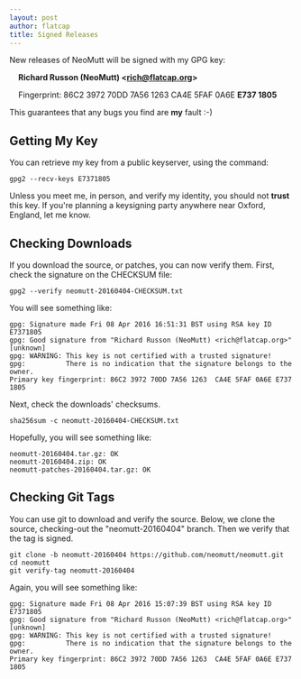 ```yaml
---
layout: post
author: flatcap
title: Signed Releases
---
```


New releases of NeoMutt will be signed with my GPG key:

&nbsp;&nbsp;&nbsp;&nbsp;**Richard Russon (NeoMutt) \<rich@flatcap.org\>**

&nbsp;&nbsp;&nbsp;&nbsp;Fingerprint: 86C2&nbsp;3972&nbsp;70DD&nbsp;7A56&nbsp;1263&nbsp;CA4E&nbsp;5FAF&nbsp;0A6E&nbsp;**E737&nbsp;1805**

This guarantees that any bugs you find are **my** fault :-)

## Getting My Key

You can retrieve my key from a public keyserver, using the command:

    gpg2 --recv-keys E7371805

Unless you meet me, in person, and verify my identity, you should not **trust**
this key.  If you're planning a keysigning party anywhere near Oxford, England,
let me know.

## Checking Downloads

If you download the source, or patches, you can now verify them.
First, check the signature on the CHECKSUM file:

    gpg2 --verify neomutt-20160404-CHECKSUM.txt

You will see something like:

    gpg: Signature made Fri 08 Apr 2016 16:51:31 BST using RSA key ID E7371805
    gpg: Good signature from "Richard Russon (NeoMutt) <rich@flatcap.org>" [unknown]
    gpg: WARNING: This key is not certified with a trusted signature!
    gpg:          There is no indication that the signature belongs to the owner.
    Primary key fingerprint: 86C2 3972 70DD 7A56 1263  CA4E 5FAF 0A6E E737 1805

Next, check the downloads' checksums.

    sha256sum -c neomutt-20160404-CHECKSUM.txt

Hopefully, you will see something like:

    neomutt-20160404.tar.gz: OK
    neomutt-20160404.zip: OK
    neomutt-patches-20160404.tar.gz: OK

## Checking Git Tags

You can use git to download and verify the source.
Below, we clone the source, checking-out the "neomutt-20160404" branch.
Then we verify that the tag is signed.

    git clone -b neomutt-20160404 https://github.com/neomutt/neomutt.git
    cd neomutt
    git verify-tag neomutt-20160404

Again, you will see something like:

    gpg: Signature made Fri 08 Apr 2016 15:07:39 BST using RSA key ID E7371805
    gpg: Good signature from "Richard Russon (NeoMutt) <rich@flatcap.org>" [unknown]
    gpg: WARNING: This key is not certified with a trusted signature!
    gpg:          There is no indication that the signature belongs to the owner.
    Primary key fingerprint: 86C2 3972 70DD 7A56 1263  CA4E 5FAF 0A6E E737 1805

